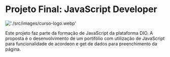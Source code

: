 # Projeto Final: JavaScript Developer

!['./src/images/curso-logo.webp'](https://www.dio.me/bootcamp/formacao-javascript-developer)

Este projeto faz parte da formação de JavaScript da plataforma DIO.
A proposta é o desenvolvimento de um portifólio com utilização de JavaScript para funcionalidade de acordeon e get de dados para preenchimento da página.
